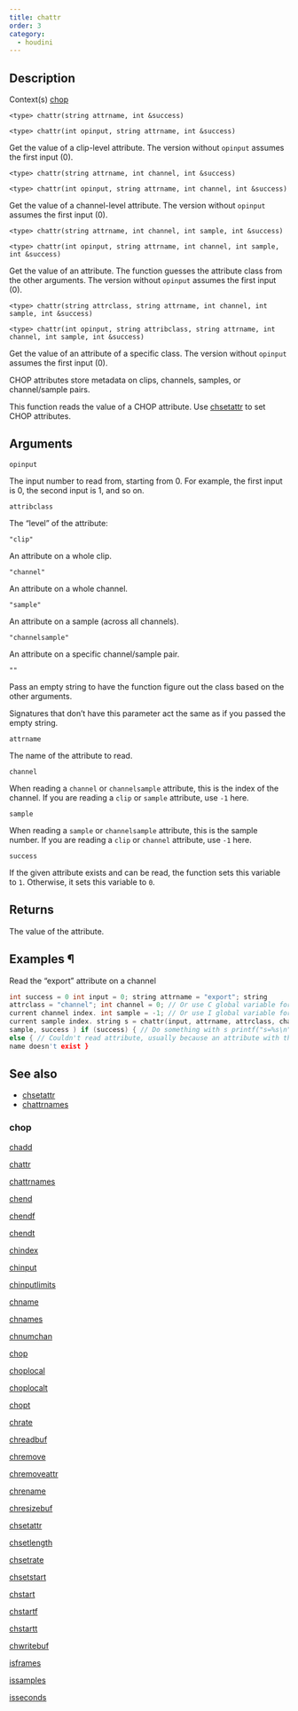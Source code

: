 ```yaml
---
title: chattr
order: 3
category:
  - houdini
---
```


## Description

Context(s) [chop](../contexts/chop.html)

`<type> chattr(string attrname, int &success)`

`<type> chattr(int opinput, string attrname, int &success)`

Get the value of a clip-level attribute. The version without `opinput` assumes
the first input (0).

`<type> chattr(string attrname, int channel, int &success)`

`<type> chattr(int opinput, string attrname, int channel, int &success)`

Get the value of a channel-level attribute. The version without `opinput`
assumes the first input (0).

`<type> chattr(string attrname, int channel, int sample, int &success)`

`<type> chattr(int opinput, string attrname, int channel, int sample, int &success)`

Get the value of an attribute. The function guesses the attribute class from
the other arguments. The version without `opinput` assumes the first input
(0).

`<type> chattr(string attrclass, string attrname, int channel, int sample, int &success)`

`<type> chattr(int opinput, string attribclass, string attrname, int channel, int sample, int &success)`

Get the value of an attribute of a specific class. The version without
`opinput` assumes the first input (0).

CHOP attributes store metadata on clips, channels, samples, or channel/sample
pairs.

This function reads the value of a CHOP attribute. Use
[chsetattr](chsetattr.html "Sets the value of a CHOP attribute.") to set CHOP
attributes.

## Arguments

`opinput`

The input number to read from, starting from 0. For example, the first input
is 0, the second input is 1, and so on.

`attribclass`

The “level” of the attribute:

`"clip"`

An attribute on a whole clip.

`"channel"`

An attribute on a whole channel.

`"sample"`

An attribute on a sample (across all channels).

`"channelsample"`

An attribute on a specific channel/sample pair.

`""`

Pass an empty string to have the function figure out the class based on the
other arguments.

Signatures that don’t have this parameter act the same as if you passed the
empty string.

`attrname`

The name of the attribute to read.

`channel`

When reading a `channel` or `channelsample` attribute, this is the index of
the channel. If you are reading a `clip` or `sample` attribute, use `-1` here.

`sample`

When reading a `sample` or `channelsample` attribute, this is the sample
number. If you are reading a `clip` or `channel` attribute, use `-1` here.

`success`

If the given attribute exists and can be read, the function sets this variable
to `1`. Otherwise, it sets this variable to `0`.

## Returns

The value of the attribute.

## Examples ¶

Read the “export” attribute on a channel

```c
int success = 0 int input = 0; string attrname = "export"; string
attrclass = "channel"; int channel = 0; // Or use C global variable for
current channel index. int sample = -1; // Or use I global variable for
current sample index. string s = chattr(input, attrname, attrclass, channel,
sample, success ) if (success) { // Do something with s printf("s=%s\n", s); }
else { // Couldn't read attribute, usually because an attribute with that //
name doesn't exist }
```

## See also

- [chsetattr ](chsetattr.html)
- [chattrnames ](chattrnames.html)

### chop

[chadd ](chadd.html)

[chattr ](chattr.html)

[chattrnames ](chattrnames.html)

[chend ](chend.html)

[chendf ](chendf.html)

[chendt ](chendt.html)

[chindex ](chindex.html)

[chinput ](chinput.html)

[chinputlimits ](chinputlimits.html)

[chname ](chname.html)

[chnames ](chnames.html)

[chnumchan ](chnumchan.html)

[chop ](chop.html)

[choplocal ](choplocal.html)

[choplocalt ](choplocalt.html)

[chopt ](chopt.html)

[chrate ](chrate.html)

[chreadbuf ](chreadbuf.html)

[chremove ](chremove.html)

[chremoveattr ](chremoveattr.html)

[chrename ](chrename.html)

[chresizebuf ](chresizebuf.html)

[chsetattr ](chsetattr.html)

[chsetlength ](chsetlength.html)

[chsetrate ](chsetrate.html)

[chsetstart ](chsetstart.html)

[chstart ](chstart.html)

[chstartf ](chstartf.html)

[chstartt ](chstartt.html)

[chwritebuf ](chwritebuf.html)

[isframes ](isframes.html)

[issamples ](issamples.html)

[isseconds ](isseconds.html)
